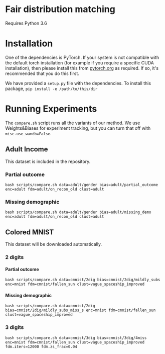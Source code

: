 # Fair distribution matching

Requires Python 3.6

# Installation
One of the dependencies is PyTorch. If your system is not compatible with the default torch installation 
(for example if you require a specific CUDA installation), 
then please install this from [pytorch.org](https://pytorch.org/) as required. 
If so, it's recommended that you do this first.   

We have provided a `setup.py` file with the dependencies.
To install this package, `pip install -e /path/to/this/dir`

# Running Experiments

The `compare.sh` script runs all the variants of our method.
We use Weights&Biases for experiment tracking, but you can turn that off with `misc.use_wandb=False`.

## Adult Income

This dataset is included in the repository.

### Partial outcome
```
bash scripts/compare.sh data=adult/gender bias=adult/partial_outcome enc=adult fdm=adult/on_recon_old clust=adult
```

### Missing demographic
```
bash scripts/compare.sh data=adult/gender bias=adult/missing_demo enc=adult fdm=adult/on_recon_old clust=adult
```

## Colored MNIST

This dataset will be downloaded automatically.

### 2 digits

#### Partial outcome
```
bash scripts/compare.sh data=cmnist/2dig bias=cmnist/2dig/mildly_subs enc=mnist fdm=cmnist/fallen_sun clust=vague_spaceship_improved
```

#### Missing demographic
```
bash scripts/compare.sh data=cmnist/2dig bias=cmnist/2dig/mildly_subs_miss_s enc=mnist fdm=cmnist/fallen_sun clust=vague_spaceship_improved
```

### 3 digits
```
bash scripts/compare.sh data=cmnist/3dig bias=cmnist/3dig/4miss enc=mnist fdm=cmnist/fallen_sun clust=vague_spaceship_improved fdm.iters=12000 fdm.zs_frac=0.04
```

